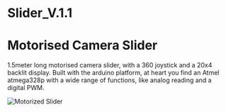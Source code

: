 # Slider_V.1.1

# Motorised Camera Slider 
1.5meter long motorised camera slider, with a 360 joystick and a 20x4 backlit display. 
Built with the arduino platform, at heart you find an Atmel atmega328p with a wide range of functions, like analog reading and a digital PWM.  
  
![Motorized Slider](http://blog.planet5d.com/wp-content/uploads/Revolve-automated-motion.jpg)
